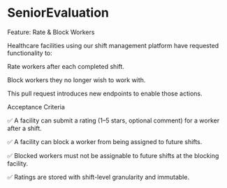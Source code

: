 # SeniorEvaluation

Feature: Rate & Block Workers

Healthcare facilities using our shift management platform have requested functionality to:

Rate workers after each completed shift.

Block workers they no longer wish to work with.

This pull request introduces new endpoints to enable those actions.

Acceptance Criteria

✅ A facility can submit a rating (1–5 stars, optional comment) for a worker after a shift.

✅ A facility can block a worker from being assigned to future shifts.

✅ Blocked workers must not be assignable to future shifts at the blocking facility.

✅ Ratings are stored with shift-level granularity and immutable.
